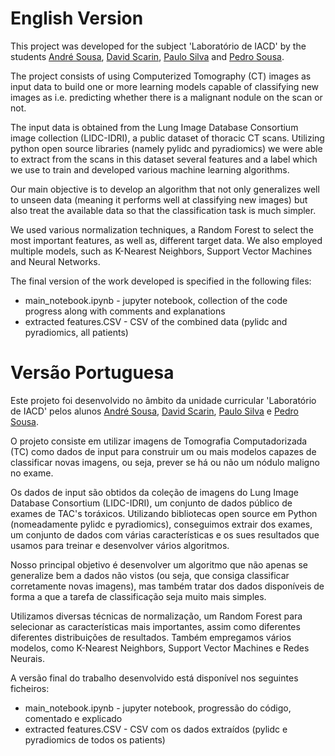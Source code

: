 # English Version

This project was developed for the subject 'Laboratório de IACD' by the students [André Sousa](https://github.com/anfisou), [David Scarin](https://github.com/davidmscarin), [Paulo Silva](https://github.com/WrekingPanda) and [Pedro Sousa](https://github.com/PRCSousa).

The project consists of using Computerized Tomography (CT) images as input data to build one or more learning models capable of classifying new images as i.e. predicting whether there is a malignant nodule on the scan or not.

The input data is obtained from the Lung Image Database Consortium image collection (LIDC-IDRI), a public dataset of thoracic CT scans. Utilizing python open source libraries (namely pylidc and pyradiomics) we were able to extract from the scans in this dataset several features and a label which we use to train and developed various machine learning algorithms.

Our main objective is to develop an algorithm that not only generalizes well to unseen data (meaning it performs well at classifying new images) but also treat the available data so that the classification task is much simpler.

We used various normalization techniques, a Random Forest to select the most important features, as well as, different target data. We also employed multiple models, such as K-Nearest Neighbors, Support Vector Machines and Neural Networks.

The final version of the work developed is specified in the following files:

- main_notebook.ipynb - jupyter notebook, collection of the code progress along with comments and explanations
- extracted features.CSV - CSV of the combined data (pylidc and pyradiomics, all patients)


# Versão Portuguesa

Este projeto foi desenvolvido no âmbito da unidade curricular 'Laboratório de IACD' pelos alunos [André Sousa](https://github.com/anfisou), [David Scarin](https://github.com/davidmscarin), [Paulo Silva](https://github.com/WrekingPanda) e [Pedro Sousa](https://github.com/PRCSousa).

O projeto consiste em utilizar imagens de Tomografia Computadorizada (TC) como dados de input para construir um ou mais modelos capazes de classificar novas imagens, ou seja, prever se há ou não um nódulo maligno no exame.

Os dados de input são obtidos da coleção de imagens do Lung Image Database Consortium (LIDC-IDRI), um conjunto de dados público de exames de TAC's toráxicos. Utilizando bibliotecas open source em Python (nomeadamente pylidc e pyradiomics), conseguimos extrair dos exames, um conjunto de dados com várias características e os sues resultados que usamos para treinar e desenvolver vários algoritmos.

Nosso principal objetivo é desenvolver um algoritmo que não apenas se generalize bem a dados não vistos (ou seja, que consiga classificar corretamente novas imagens), mas também tratar dos dados disponíveis de forma a que a tarefa de classificação seja muito mais simples.

Utilizamos diversas técnicas de normalização, um Random Forest para selecionar as características mais importantes, assim como diferentes diferentes distribuições de resultados. Também empregamos vários modelos, como K-Nearest Neighbors, Support Vector Machines e Redes Neurais.

A versão final do trabalho desenvolvido está disponível nos seguintes ficheiros:

- main_notebook.ipynb - jupyter notebook, progressão do código, comentado e explicado
- extracted features.CSV - CSV com os dados extraídos (pylidc e pyradiomics de todos os patients)
